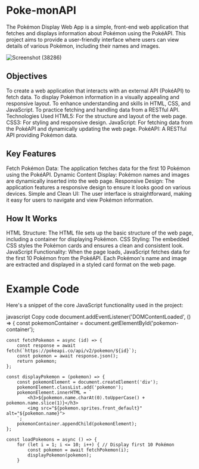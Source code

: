 # Poke-monAPI
The Pokémon Display Web App is a simple, front-end web application that fetches and displays information about Pokémon using the PokéAPI. This project aims to provide a user-friendly interface where users can view details of various Pokémon, including their names and images.

![Screenshot (38286)](https://github.com/user-attachments/assets/3a99d58d-24d2-4680-9571-46caf7994564)

## Objectives
To create a web application that interacts with an external API (PokéAPI) to fetch data.
To display Pokémon information in a visually appealing and responsive layout.
To enhance understanding and skills in HTML, CSS, and JavaScript.
To practice fetching and handling data from a RESTful API.
Technologies Used
HTML5: For the structure and layout of the web page.
CSS3: For styling and responsive design.
JavaScript: For fetching data from the PokéAPI and dynamically updating the web page.
PokéAPI: A RESTful API providing Pokémon data.

## Key Features
Fetch Pokémon Data: The application fetches data for the first 10 Pokémon using the PokéAPI.
Dynamic Content Display: Pokémon names and images are dynamically inserted into the web page.
Responsive Design: The application features a responsive design to ensure it looks good on various devices.
Simple and Clean UI: The user interface is straightforward, making it easy for users to navigate and view Pokémon information.

## How It Works
HTML Structure: The HTML file sets up the basic structure of the web page, including a container for displaying Pokémon.
CSS Styling: The embedded CSS styles the Pokémon cards and ensures a clean and consistent look.
JavaScript Functionality:
When the page loads, JavaScript fetches data for the first 10 Pokémon from the PokéAPI.
Each Pokémon's name and image are extracted and displayed in a styled card format on the web page.

# Example Code
Here's a snippet of the core JavaScript functionality used in the project:

javascript
Copy code
document.addEventListener('DOMContentLoaded', () => {
    const pokemonContainer = document.getElementById('pokemon-container');

    const fetchPokemon = async (id) => {
        const response = await fetch(`https://pokeapi.co/api/v2/pokemon/${id}`);
        const pokemon = await response.json();
        return pokemon;
    };

    const displayPokemon = (pokemon) => {
        const pokemonElement = document.createElement('div');
        pokemonElement.classList.add('pokemon');
        pokemonElement.innerHTML = `
            <h3>${pokemon.name.charAt(0).toUpperCase() + pokemon.name.slice(1)}</h3>
            <img src="${pokemon.sprites.front_default}" alt="${pokemon.name}">
        `;
        pokemonContainer.appendChild(pokemonElement);
    };

    const loadPokemons = async () => {
        for (let i = 1; i <= 10; i++) { // Display first 10 Pokémon
            const pokemon = await fetchPokemon(i);
            displayPokemon(pokemon);
        }

       
       
